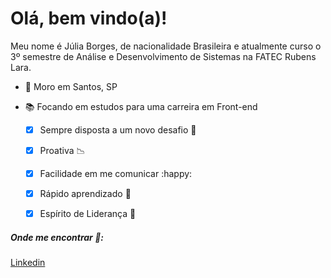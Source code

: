 # Olá, bem vindo(a)!

   Meu nome é Júlia Borges, de nacionalidade Brasileira e atualmente curso o 3º      semestre de Análise e Desenvolvimento de Sistemas na FATEC Rubens Lara.



*  :round_pushpin:  Moro em Santos, SP

* :books: Focando em estudos para uma carreira em Front-end

  

  - [x] Sempre disposta a um novo desafio :punch:
  - [x] Proativa :chart_with_downwards_trend:
  - [x] Facilidade em me comunicar :happy:
  - [x] Rápido aprendizado :book:
  - [x] Espírito de Liderança :busts_in_silhouette: 

  

##### Onde me encontrar :eyes::

<a href="https://www.linkedin.com/in/juliaborges5/">Linkedin</a>













